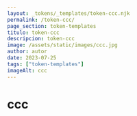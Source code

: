 ```yaml
---
layout: _tokens/_templates/token-ccc.njk
permalink: /token-ccc/
page_section: token-templates
titulo: token-ccc
descripcion: token-ccc
image: /assets/static/images/ccc.jpg
author: autor
date: 2023-07-25 
tags: ["token-templates"]
imageAlt: ccc
---
```

# ccc

